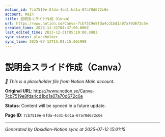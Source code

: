 ```yaml
---
notion_id: 7cb7519e-8fda-4cd1-bd1a-07a70d672c0e
account: Main
title: 説明会スライド作成（Canva）
url: https://www.notion.so/Canva-7cb7519e8fda4cd1bd1a07a70d672c0e
created_time: 2023-12-31T04:37:00.000Z
last_edited_time: 2023-12-31T05:19:00.000Z
sync_status: placeholder
sync_time: 2025-07-12T15:01:15.061998
---
```


# 説明会スライド作成（Canva）

*🔄 This is a placeholder file from Notion Main account.*

**Original URL**: https://www.notion.so/Canva-7cb7519e8fda4cd1bd1a07a70d672c0e

**Status**: Content will be synced in a future update.

**Page ID**: `7cb7519e-8fda-4cd1-bd1a-07a70d672c0e`

---

*Generated by Obsidian-Notion sync at 2025-07-12 15:01:15*
